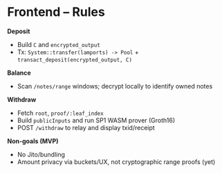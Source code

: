 # Frontend – Rules

**Deposit**
- Build `C` and `encrypted_output`
- Tx: `System::transfer(lamports) -> Pool` + `transact_deposit(encrypted_output, C)`

**Balance**
- Scan `/notes/range` windows; decrypt locally to identify owned notes

**Withdraw**
- Fetch `root`, `proof/:leaf_index`
- Build `publicInputs` and run SP1 WASM prover (Groth16)
- POST `/withdraw` to relay and display txid/receipt

**Non-goals (MVP)**
- No Jito/bundling
- Amount privacy via buckets/UX, not cryptographic range proofs (yet)

